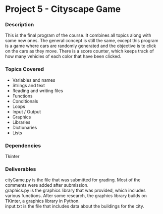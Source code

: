 # Project 5 - Cityscape Game

### Description
This is the final program of the course. It combines all topics along with some new ones. The general concept is still the same,
except this program is a game where cars are randomly generated and the objective is to click on the cars as they move.
There is a score counter, which keeps track of how many vehicles of each color that have been clicked.

### Topics Covered
- Variables and names
- Strings and text
- Reading and writing files
- Functions
- Conditionals
- Loops
- Input / Output
- Graphics
- Libraries
- Dictionaries
- Lists

### Dependencies
Tkinter

### Deliverables
cityGame.py is the file that was submitted for grading. Most of the comments were added after submission.
<br />
graphics.py is the graphics library that was provided, which includes various functions. After some research, the graphics library builds on TKinter, a graphics library in Python.
<br />
input.txt is the file that includes data about the buildings for the city.
